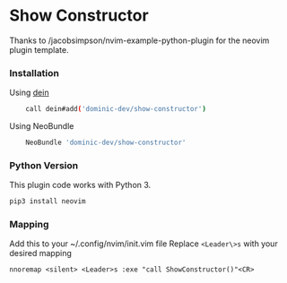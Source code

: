 # Show Constructor

Thanks to /jacobsimpson/nvim-example-python-plugin for the neovim plugin template.


### Installation

Using <a href="https://github.com/Shougo/dein.vim">dein</a>
```Bash
    call dein#add('dominic-dev/show-constructor')
```

Using NeoBundle
```Bash
    NeoBundle 'dominic-dev/show-constructor'
```

### <a id="python_version"></a>Python Version

This plugin code works with Python 3.
```Python
pip3 install neovim
```

### Mapping 

Add this to your ~/.config/nvim/init.vim file
Replace ```<Leader\>s``` with your desired mapping

```VimL
nnoremap <silent> <Leader>s :exe "call ShowConstructor()"<CR>
```
